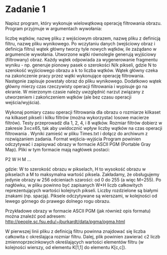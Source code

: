 # Zadanie 1
Napisz program, który wykonuje wielowątkową operację filtrowania obrazu. Program przyjmuje w argumentach wywołania:

liczbę wątków,
nazwę pliku z wejściowym obrazem,
nazwę pliku z definicją filtru,
nazwę pliku wynikowego.
Po wczytaniu danych (wejściowy obraz i definicja filtru) wątek główny tworzy tyle nowych wątków, ile zażądano w argumencie wywołania. Utworzone wątki równolegle generują wyjściowy (filtrowany) obraz. Każdy wątek odpowiada za wygenerowanie fragmentu wyniku - np. generuje pionowy pasek o szerokości N/k pikseli, gdzie N to szerokość wyjściowego obrazu a k to liczba wątków. Wątek główny czeka na zakończenie pracy przez wątki wykonujące operację filtrowania. Następnie zapisuje powstały obraz do pliku wynikowego. Dodatkowo wątek główny mierzy czas rzeczywisty operacji filtrowania i wypisuje go na ekranie. W mierzonym czasie należy uwzględnić narzut związany z utworzeniem i zakończeniem wątków (ale bez czasu operacji wejścia/wyjścia).

Wykonaj pomiary czasu operacji filtrowania dla obrazu o rozmiarze kilkaset na kilkaset pikseli i kilku filtrów (można wykorzystać losowe macierze filtrów). Testy przeprowadź dla 1, 2, 4, i 8 wątków. Rozmiar filtrów dobierz w zakresie 3≤c≤65, tak aby uwidocznić wpływ liczby wątków na czas operacji filtrowania . Wyniki zamieść w pliku Times.txt i dołącz do archiwum z rozwiązaniem zadania.
Format wejścia-wyjścia
Program powinien odczytywać i zapisywać obrazy w formacie ASCII PGM (Portable Gray Map). Pliki w tym formacie mają nagłówek postaci:

P2
W H
M
...

gdzie: W to szerokość obrazu w pikselach, H to wysokość obrazu w pikselach a M to maksymalna wartość piksela. Zakładamy, że obsługujemy jedynie obrazy w 256 odcieniach szarości: od 0 do 255 (a więc M=255). Po nagłówku, w pliku powinno być zapisanych W*H liczb całkowitych reprezentujących wartości kolejnych pikseli. Liczby rozdzielone są białymi znakami (np. spacją). Piksele odczytywane są wierszami, w kolejności od lewego górnego do prawego dolnego rogu obrazu.

Przykładowe obrazy w formacie ASCII PGM (jak również opis formatu) można znaleźć pod adresem: http://people.sc.fsu.edu/~jburkardt/data/pgma/pgma.html

W pierwszej linii pliku z definicją filtru powinna znajdować się liczba całkowita c określająca rozmiar filtru. Dalej, plik powinien zawierać c2 liczb zmiennoprzecinkowych określających wartości elementów filtru (w kolejności wierszy, od elementu K[1,1] do elementu K[c,c]).
